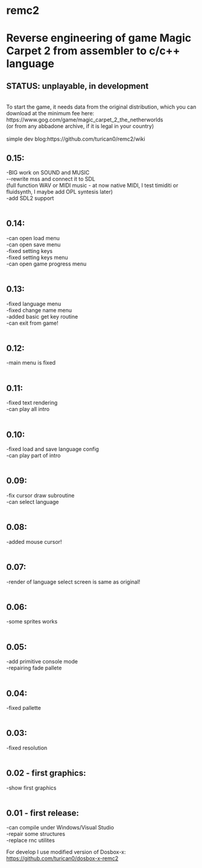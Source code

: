 # remc2
# Reverse engineering of game Magic Carpet 2 from assembler to c/c++ language<br />
## STATUS: unplayable, in development<br />
<br />
To start the game, it needs data from the original distribution, which you can download at the minimum fee here:<br />
https://www.gog.com/game/magic_carpet_2_the_netherworlds<br />
(or from any abbadone archive, if it is legal in your country)<br />
<br />
simple dev blog:https://github.com/turican0/remc2/wiki<br />

## 0.15:<br />
-BIG work on SOUND and MUSIC<br />
--rewrite mss and connect it to SDL<br />
(full function WAV or MIDI music - at now native MIDI, I test timiditi or fluidsynth, I maybe add OPL syntesis later)<br />
-add SDL2 support<br />
<br />
## 0.14:<br />
-can open load menu<br />
-can open save menu<br />
-fixed setting keys<br />
-fixed setting keys menu<br />
-can open game progress menu<br />
<br />
## 0.13:<br />
-fixed language menu<br />
-fixed change name menu<br />
-added basic get key routine<br />
-can exit from game!<br />
<br />
## 0.12:<br />
-main menu is fixed<br />
<br />
## 0.11:<br />
-fixed text rendering<br />
-can play all intro<br />
<br />
## 0.10:<br />
-fixed load and save language config<br />
-can play part of intro<br />
<br />
## 0.09:<br />
-fix cursor draw subroutine<br />
-can select language<br />
<br />
## 0.08:<br />
-added mouse cursor!<br />
<br />
## 0.07:<br />
-render of language select screen is same as original!<br />
<br />
## 0.06:<br />
-some sprites works<br />
<br />
## 0.05:<br />
-add primitive console mode<br />
-repairing fade pallete<br />
<br />
## 0.04:<br />
-fixed pallette<br />
<br />
## 0.03:<br />
-fixed resolution<br />
<br />
## 0.02 - first graphics:<br />
-show first graphics<br />
<br />
## 0.01 - first release:<br />
-can compile under Windows/Visual Studio<br />
-repair some structures<br />
-replace rnc utilites<br />

For develop I use modified version of Dosbox-x:
https://github.com/turican0/dosbox-x-remc2
